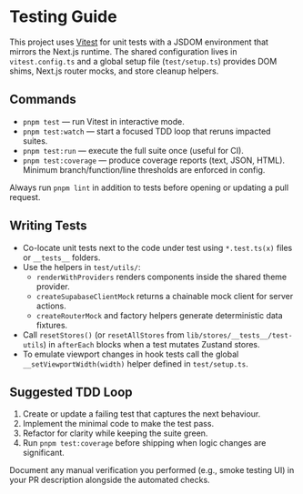 # Testing Guide

This project uses [Vitest](https://vitest.dev/) for unit tests with a JSDOM environment that mirrors the Next.js runtime. The shared configuration lives in `vitest.config.ts` and a global setup file (`test/setup.ts`) provides DOM shims, Next.js router mocks, and store cleanup helpers.

## Commands

- `pnpm test` &mdash; run Vitest in interactive mode.
- `pnpm test:watch` &mdash; start a focused TDD loop that reruns impacted suites.
- `pnpm test:run` &mdash; execute the full suite once (useful for CI).
- `pnpm test:coverage` &mdash; produce coverage reports (text, JSON, HTML). Minimum branch/function/line thresholds are enforced in config.

Always run `pnpm lint` in addition to tests before opening or updating a pull request.

## Writing Tests

- Co-locate unit tests next to the code under test using `*.test.ts(x)` files or `__tests__` folders.
- Use the helpers in `test/utils/`:
  - `renderWithProviders` renders components inside the shared theme provider.
  - `createSupabaseClientMock` returns a chainable mock client for server actions.
  - `createRouterMock` and factory helpers generate deterministic data fixtures.
- Call `resetStores()` (or `resetAllStores` from `lib/stores/__tests__/test-utils`) in `afterEach` blocks when a test mutates Zustand stores.
- To emulate viewport changes in hook tests call the global `__setViewportWidth(width)` helper defined in `test/setup.ts`.

## Suggested TDD Loop

1. Create or update a failing test that captures the next behaviour.
2. Implement the minimal code to make the test pass.
3. Refactor for clarity while keeping the suite green.
4. Run `pnpm test:coverage` before shipping when logic changes are significant.

Document any manual verification you performed (e.g., smoke testing UI) in your PR description alongside the automated checks.
